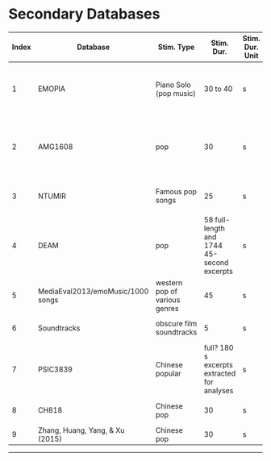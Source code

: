 # Secondary Databases
|Index|Database|Stim. Type|Stim. Dur.|Stim. Dur. Unit|Stim. N|Feature N.|Ppt. N|Ppt. Expertise|Ppt. Origin|Ppt. Sampling|Ppt. Task|Feature Source|Feature Categories
|-|-|-|-|-|-|-|-|-|-|-|-|-|-|
1|EMOPIA|Piano Solo (pop music)|30 to 40|s|387|24 (average of 20 MFCC + note length, velocity, beat note density, key)|4 total, 1 per song (annotators, not ppts)|not specified|not specified|presumably researchers|classify|MIDI Toolbox|Rhythm, Harmony, Timbre
2|AMG1608|pop|30|s|1608 |72|665|no restrictions|MTurk|crowdsource|rate|MIRToolbox, YAAFE|Timbre, tonal, spectral, temporal![alt text](image.png)
3|NTUMIR|Famous pop songs|25|s|60|46|99 (40 annotations per clip)|no restrictions|campus|convenience|rate|MIRToolbox, Sound Description Toolbox, MA Toolbox|Melody/harmony, spectral, temporal, rhythmic, lyrics|
4|DEAM|pop|58 full-length and 1744 45-second excerpts|s|1802|261|2013-14: 10; 2015: 5 MTurk workers|no restrictions|2013-14: MTurk; 2015: MTurk and Lab workers|crowdsourcing, convenience|rate|OpenSMILE|Pitch, Timbre, Voice, Dynamic. Many MFCC features
5|MediaEval2013/emoMusic/1000 songs|western pop of various genres|45|s|744|6670|300 workers + |Nonexperts (Mturk) + experts|MTurk|Crowdsourcing, presumed convenience for experts|Rate|OpenSMILE|Pitch, Timbre, Voice, Dynamic. Many MFCC features|
6|Soundtracks|obscure film soundtracks|5|s|110|none?|116 university students|nonmusicians|campus|Convenience|rate, classify|NA|NA|
7|PSIC3839|Chinese popular|full? 180 s excerpts extracted for analyses|s|3839|ns. About 10 feature categories. Unclear dimensionaltiy|87|no restrictions|campus|convenience|rate|Librosa|Pitch, Timbre, Harmony, Rhythm|
8|CH818|Chinese pop|30|s|818|15|3|experts|China|Convenience|Rate|MIRToolbox, PsySound, ChromaToolbox,Tempogram Toolbox|Dynamic, Pitch, Rhythm, Timbre, Harmony|
9|Zhang, Huang, Yang, & Xu (2015) |Chinese pop|30|s|171|84 (dimensionality)|10|Nonexperts|not specified|not specified|classify|MAToolbox, MIRToolbox, Coversongs|Dynamics, Timbre, Rhythm|

--------

[comment]: # (|MSD|pop|full [or 30s]|s|1000000|54? [table 2]|none|NA|NA|NA|NA|EchoNest|**13**)


